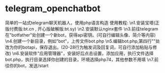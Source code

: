 # telegram_openchatbot
简单的一站式telegram聊天机器人，使用php语言构造
使用教程:
\n1.安装宝塔(正版付费版:bt.cn , 开心版破解版:bt.sy)
\n2.安装默认nginx套件
\n3.前往telegram在"botfather"处创建一个新bot，获得api密钥。(可自行编辑头像、简介等内容)
\n4.创建一个新目录，例如"bot"，上传文件bot.php
\n5.编辑bot.php,第四行""处改为你的botapi，保存退出。(20-28行为触发词及回复词，可自行添加粘贴与修改)
\n6.安装软件"应用管理器"，安装好后点击设置，添加应用，执行文件选择bot.php，执行目录选择你创建的目录，环境选择php74，其他参数不用填
\n7.前往你的bot，发送/start
